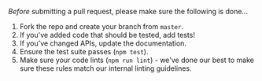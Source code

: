 *Before* submitting a pull request, please make sure the following is done...

1. Fork the repo and create your branch from `master`.
2. If you've added code that should be tested, add tests!
3. If you've changed APIs, update the documentation.
4. Ensure the test suite passes (`npm test`).
5. Make sure your code lints (`npm run lint`) - we've done our best to make sure these rules match our internal linting guidelines.